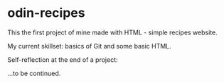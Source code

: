 # odin-recipes

This the first project of mine made with HTML - simple recipes website.

My current skillset: basics of Git and some basic HTML.

Self-reflection at the end of a project:

...to be continued.
